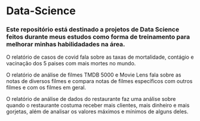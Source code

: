 # Data-Science

### Este repositório está destinado a projetos de Data Science feitos durante meus estudos como forma de treinamento para melhorar minhas habilidadades na área.

O relatório de casos de covid fala sobre as taxas de mortalidade, contágio e vacinação dos 5 paises com mais mortes no mundo.

O relatório de análise de filmes TMDB 5000 e Movie Lens fala sobre as notas de diversos filmes e compara notas de filmes específicos com outros filmes e com os filmes em geral.

O relatório de análise de dados do restaurante faz uma análise sobre quando o restaurante costuma receber mais clientes, mais dinheiro e mais gorjetas, além de analisar os valores máximos e mínimos de alguns deles.
